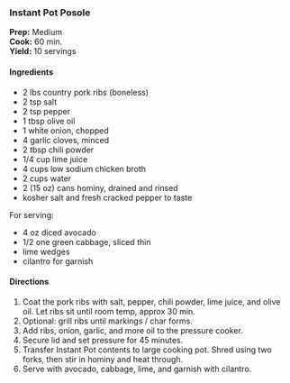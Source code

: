### Instant Pot Posole

**Prep:** Medium<br>
**Cook:** 60 min.<br>
**Yield:** 10 servings<br>

#### Ingredients
* 2 lbs country pork ribs (boneless)
* 2 tsp salt
* 2 tsp pepper
* 1 tbsp olive oil
* 1 white onion, chopped
* 4 garlic cloves, minced
* 2 tbsp chili powder
* 1/4 cup lime juice
* 4 cups low sodium chicken broth
* 2 cups water
* 2 (15 oz) cans hominy, drained and rinsed
* kosher salt and fresh cracked pepper to taste

For serving:
* 4 oz diced avocado
* 1/2 one green cabbage, sliced thin
* lime wedges
* cilantro for garnish

#### Directions

1. Coat the pork ribs with salt, pepper, chili powder, lime juice, and olive oil. Let ribs sit until room temp, approx 30 min.
2. Optional: grill ribs until markings / char forms.
3. Add ribs, onion, garlic, and more oil to the pressure cooker.
4. Secure lid and set pressure for 45 minutes.
5. Transfer Instant Pot contents to large cooking pot. Shred using two forks, then stir in hominy and heat through.
6. Serve with avocado, cabbage, lime, and garnish with cilantro.
